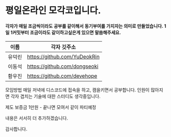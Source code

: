 # 평일온라인 모각코입니다.

#### 각자가 매일 조금씩이라도 공부를 같이해서 동기부여를 가지자는 의미로 만들었습니다. 1일 1커밋부터 조금이라도 같이하고싶은게 있으면 말씀해주세요.

|이름  |각자 깃주소|
|-----|--------|
|유덕린|https://github.com/YuDeokRin
|이동석|https://github.com/dongseoki
|황우진|https://github.com/devehope

모임방법
매일 저녁에 디스코드에 접속을 하고, 캠을키면서 공부합니다.
인원이 많아지면 각자 겹치는 기술에 대한 스터디도 생각중입니다.

제도
보증금 1만원 - 끝나면 모여서 같이 파티예정

내용은 서서히 더 추가하겠습니다.

감사합니다.
